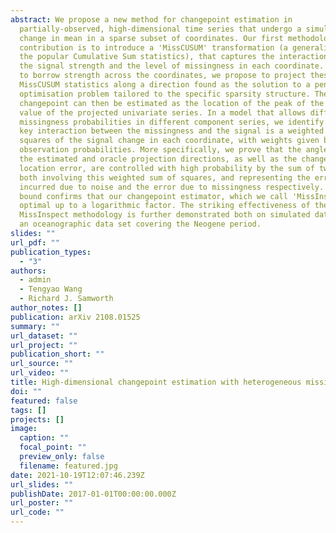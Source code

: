 ```yaml
---
abstract: We propose a new method for changepoint estimation in
  partially-observed, high-dimensional time series that undergo a simultaneous
  change in mean in a sparse subset of coordinates. Our first methodological
  contribution is to introduce a 'MissCUSUM' transformation (a generalisation of
  the popular Cumulative Sum statistics), that captures the interaction between
  the signal strength and the level of missingness in each coordinate. In order
  to borrow strength across the coordinates, we propose to project these
  MissCUSUM statistics along a direction found as the solution to a penalised
  optimisation problem tailored to the specific sparsity structure. The
  changepoint can then be estimated as the location of the peak of the absolute
  value of the projected univariate series. In a model that allows different
  missingness probabilities in different component series, we identify that the
  key interaction between the missingness and the signal is a weighted sum of
  squares of the signal change in each coordinate, with weights given by the
  observation probabilities. More specifically, we prove that the angle between
  the estimated and oracle projection directions, as well as the changepoint
  location error, are controlled with high probability by the sum of two terms,
  both involving this weighted sum of squares, and representing the error
  incurred due to noise and the error due to missingness respectively. A lower
  bound confirms that our changepoint estimator, which we call 'MissInspect', is
  optimal up to a logarithmic factor. The striking effectiveness of the
  MissInspect methodology is further demonstrated both on simulated data, and on
  an oceanographic data set covering the Neogene period.
slides: ""
url_pdf: ""
publication_types:
  - "3"
authors:
  - admin
  - Tengyao Wang
  - Richard J. Samworth
author_notes: []
publication: arXiv 2108.01525
summary: ""
url_dataset: ""
url_project: ""
publication_short: ""
url_source: ""
url_video: ""
title: High-dimensional changepoint estimation with heterogeneous missingness
doi: ""
featured: false
tags: []
projects: []
image:
  caption: ""
  focal_point: ""
  preview_only: false
  filename: featured.jpg
date: 2021-10-19T12:07:46.239Z
url_slides: ""
publishDate: 2017-01-01T00:00:00.000Z
url_poster: ""
url_code: ""
---
```

